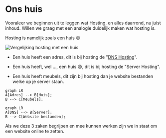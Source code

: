 # Ons huis

Vooraleer we beginnen uit te leggen wat Hosting, en alles daarrond, nu juist inhoud. Willen we graag met een analogie duidelijk maken wat hosting is.

Hosting is namelijk zoals een huis 😊

![Vergelijking hosting met een huis](/_resources/graphics/img_compare_house_hosting-2479.jpg)

* Een huis heeft een adres, dit is bij hosting de "[DNS Hosting](dns/index.md)".

* Een huis heeft, wel ..., een huis 😅, dit is bij hosting de "Server Hosting".

* Een huis heeft meubels, dit zijn bij hosting dan je website bestanden welke op je server staan.

```mermaid
graph LR
A[Adres] --> B[Huis];
B --> C[Meubels];
```
```mermaid
graph LR
A[DNS] --> B[Server];
B --> C[Website bestanden];
```

Als we deze 3 zaken begrijpen en mee kunnen werken zijn we in staat om een website online te zetten.

